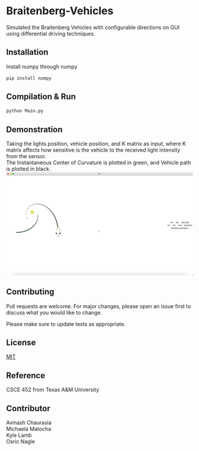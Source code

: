 # Braitenberg-Vehicles

Simulated the Braitenberg Vehicles with configurable directions on GUI using differential driving techniques.

## Installation

Install numpy through numpy

```bash
pip install numpy
```

## Compilation & Run


```python
python Main.py
```

## Demonstration

Taking the lights position, vehicle position, and K matrix as input, where K matrix affects how sensitive is the vehicle to the received light intensity from the sensor. \
The Instantaneous Center of Curvature is plotted in green, and Vehicle path is plotted in black.\
![demo](demo.png)

## Contributing
Pull requests are welcome. For major changes, please open an issue first to discuss what you would like to change.

Please make sure to update tests as appropriate.

## License
[MIT](https://choosealicense.com/licenses/mit/)

## Reference
CSCE 452 from Texas A&M University

## Contributor
Avinash Chaurasia\
Michaela Matocha\
Kyle Lamb\
Osric Nagle
